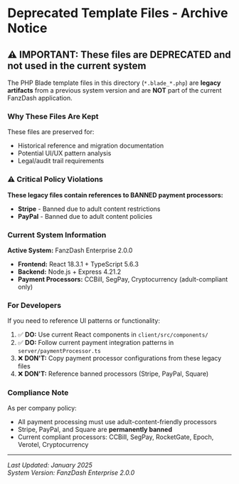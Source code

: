 # Deprecated Template Files - Archive Notice

## ⚠️ IMPORTANT: These files are DEPRECATED and not used in the current system

The PHP Blade template files in this directory (`*.blade_*.php`) are **legacy artifacts** from a previous system version and are **NOT** part of the current FanzDash application.

### Why These Files Are Kept

These files are preserved for:
- Historical reference and migration documentation
- Potential UI/UX pattern analysis
- Legal/audit trail requirements

### ⚠️ Critical Policy Violations

**These legacy files contain references to BANNED payment processors:**
- **Stripe** - Banned due to adult content restrictions
- **PayPal** - Banned due to adult content policies

### Current System Information

**Active System:** FanzDash Enterprise 2.0.0
- **Frontend:** React 18.3.1 + TypeScript 5.6.3
- **Backend:** Node.js + Express 4.21.2
- **Payment Processors:** CCBill, SegPay, Cryptocurrency (adult-compliant only)

### For Developers

If you need to reference UI patterns or functionality:
1. ✅ **DO:** Use current React components in `client/src/components/`
2. ✅ **DO:** Follow current payment integration patterns in `server/paymentProcessor.ts`
3. ❌ **DON'T:** Copy payment processor configurations from these legacy files
4. ❌ **DON'T:** Reference banned processors (Stripe, PayPal, Square)

### Compliance Note

As per company policy:
- All payment processing must use adult-content-friendly processors
- Stripe, PayPal, and Square are **permanently banned**
- Current compliant processors: CCBill, SegPay, RocketGate, Epoch, Verotel, Cryptocurrency

---

*Last Updated: January 2025*  
*System Version: FanzDash Enterprise 2.0.0*